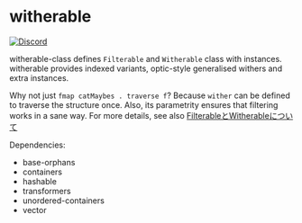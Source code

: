 # witherable

[![Discord](https://img.shields.io/discord/664807830116892674?color=%237095ec&label=Discord&style=plastic)](https://discord.gg/DG93Tgs)

witherable-class defines `Filterable` and `Witherable` class with instances.
witherable provides indexed variants, optic-style generalised withers and extra instances.

Why not just `fmap catMaybes . traverse f`? Because `wither` can be defined to traverse the structure once. Also, its parametrity ensures that filtering works in a sane way. For more details, see also [FilterableとWitherableについて](https://viercc.github.io/blog/posts/2021-10-24-witherable-1.html)

Dependencies:

* base-orphans
* containers
* hashable
* transformers
* unordered-containers
* vector
